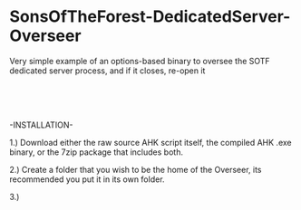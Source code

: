 # SonsOfTheForest-DedicatedServer-Overseer
Very simple example of an options-based binary to oversee the SOTF dedicated server process, and if it closes, re-open it
  
  <br />
  <br />
  <br />
  
-INSTALLATION-

1.) Download either the raw source AHK script itself, the compiled AHK .exe binary, or the 7zip package that includes both.

2.) Create a folder that you wish to be the home of the Overseer, its recommended you put it in its own folder.

3.) 
